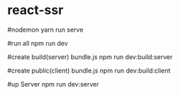 # react-ssr

#nodemon
yarn run serve

#run all
npm run dev

#create build(server) bundle.js
npm run dev:build:server

#create public(client) bundle.js
npm run dev:build:client

#up Server
npm run dev:server
